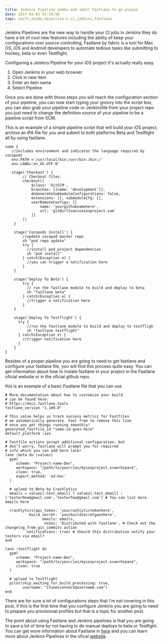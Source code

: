 ```yaml
---
title: Jenkins Pipeline combo and small Fastlane to go please
date: 2017-03-03 01:19:58
tags: swift,xcode,objective-c,ci,jenkins,fastlane
---
```


Jenkins Pipelines are the new way to handle your CI jobs in Jenkins they do have a lot of cool new features including the ability of keep your configurations over source controlling, Fastlane by fabric is a tool for Mac OS, iOS and Android developers to automate tedious tasks like submitting to hockey, beta or even Testflight.

Configuring a Jenkins Pipeline for your iOS project it's actually really easy.

1. Open Jenkins in your web browser
2. Click in new item
3. Enter an item name
4. Select Pipeline

Once you are done with those steps you will reach the configuration section of your pipeline, you can now start typing your groovy into the script box, you can also grab your pipeline code or Jenkinsfile from your project repo you just need to change the definition source of your pipeline to be a pipeline script from SCM.

This is an example of a simple pipeline script that will build your iOS project, archive an IPA file for you and submit to both platforms Beta and Testflight all by using fastlane.

```
node {
   //includes environment and indicates the language required by cocopods
   env.PATH ='/usr/local/bin:/usr/bin:/bin:/'
   env.LANG='en_US.UTF-8'

   stage('Checkout') {
        // Checkout files.
        checkout([
            $class: 'GitSCM',
            branches: [[name: 'development']],
            doGenerateSubmoduleConfigurations: false,
            extensions: [], submoduleCfg: [],
            userRemoteConfigs: [[
                name: 'yourgithubnamehere',
                url: 'git@urltoaniceiosproject.com'
            ]]
        ])
    }

    stage('Cocopods Install') {
        //update cocopod master repo
        sh "pod repo update"
        try {
          //install pod project dependencies
          sh "pod install"
        } catch(Exception e) {
          //you can trigger a notification here
        }
    }

    stage('Deploy To Beta') {
        try {
          // run the fastlane module to build and deploy to beta
          sh "fastlane beta"
        } catch(Exception e) {
          //trigger a notification here
        }
    }

    stage('Deploy To Testflight') {
      try {
          //run the fastlane module to build and deploy to testfligh
          sh "fastlane testflight"
      } catch(Exception e) {
        //trigger notification here
      }
    }
}
```

Besides of a proper pipeline you are going to need to get fastlane and configure your fastlane file, you will find this process quite easy.
You can get information about how to instale fastlane in your project in the Fastlane oficial website or in the oficial github repo.

this is an example of a basic Fastlane file that you can use

```
# More documentation about how to customize your build
# can be found here:
# https://docs.fastlane.tools
fastlane_version "1.109.0"

# This value helps us track success metrics for Fastfiles
# we automatically generate. Feel free to remove this line
# once you get things running smoothly!
generated_fastfile_id "some-id-goes-here"
default_platform :ios

# Fastfile actions accept additional configuration, but
# don't worry, fastlane will prompt you for required
# info which you can add here later
lane :beta do |values|
  gym(
     scheme: "Project-name-Dev",
     workspace: "/path/to/your/ios/myiosproject.xcworkspace",
     clean: true,
     export_method: 'ad-hoc'
  )

  # upload to Beta by Crashlytics
  emails = values[:test_email] ? values[:test_email] : ['testerOne@gmail.com','testerTwo@gmail.com'] # You can list more emails here

  crashlytics(api_token: 'youcrashlytictokenhere',
           build_secret: 'yourbuildsecretgoeshere',
                 emails: emails,
                  notes: 'Distributed with fastlane', # Check out the changelog_from_git_commits action
          notifications: true) # Should this distribution notify your testers via email?
end

lane :testflight do
  gym(
     scheme: "Project-name-Dev",
     workspace: "/path/to/your/ios/myiosproject.xcworkspace",
     clean: true
  )

  # upload to Testflight
  pilot(skip_waiting_for_build_processing: true,
        username: "itunesconnect@username.com")
end
```

There are for sure a lot of configurations steps that I'm not covering in this post, if this is the first time that you configure Jenkins you are going to need to prepare you provisional profiles but that is a topic for another post.

The point about using Fastlane and Jenkins pipelines is that you are going to save a lot of time by not having to do manual deploys to beta or Testfight.
You can get more information about Fastlane in [here] and you can learn more about Jenkins Pipelines in the ofical [website].

[here]: <https://fabric.io/features/distribution?utm_campaign=fastlane.tools>
[website]: <https://jenkins.io/index.html>



